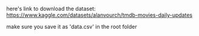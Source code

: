 here's link to download the dataset: https://www.kaggle.com/datasets/alanvourch/tmdb-movies-daily-updates

make sure you save it as 'data.csv' in the root folder